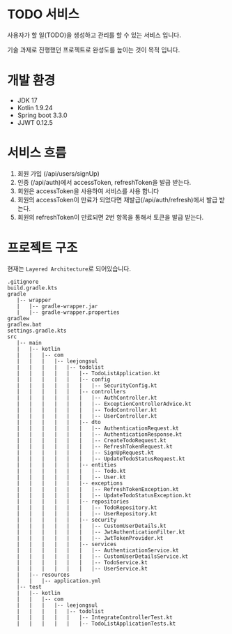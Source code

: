 # TODO 서비스

사용자가 할 일(TODO)을 생성하고 관리를 할 수 있는 서비스 입니다.

기술 과제로 진행했던 프로젝트로 완성도를 높이는 것이 목적 입니다.

# 개발 환경

* JDK 17
* Kotlin 1.9.24
* Spring boot 3.3.0
* JJWT 0.12.5

# 서비스 흐름

1. 회원 가입 (/api/users/signUp)
2. 인증 (/api/auth)에서 accessToken, refreshToken을 발급 받는다.
3. 회원은 accessToken을 사용하여 서비스를 사용 합니다
4. 회원의 accessToken이 만료가 되었다면 재발급(/api/auth/refresh)에서 발급 받는다.
5. 회원의 refreshToken이 만료되면 2번 항목을 통해서 토큰을 발급 받는다.

# 프로젝트 구조

현재는 `Layered Architecture`로 되어있습니다.

```
.gitignore
build.gradle.kts
gradle
   |-- wrapper
   |   |-- gradle-wrapper.jar
   |   |-- gradle-wrapper.properties
gradlew
gradlew.bat
settings.gradle.kts
src
   |-- main
   |   |-- kotlin
   |   |   |-- com
   |   |   |   |-- leejongsul
   |   |   |   |   |-- todolist
   |   |   |   |   |   |-- TodoListApplication.kt
   |   |   |   |   |   |-- config
   |   |   |   |   |   |   |-- SecurityConfig.kt
   |   |   |   |   |   |-- controllers
   |   |   |   |   |   |   |-- AuthController.kt
   |   |   |   |   |   |   |-- ExceptionControllerAdvice.kt
   |   |   |   |   |   |   |-- TodoController.kt
   |   |   |   |   |   |   |-- UserController.kt
   |   |   |   |   |   |-- dto
   |   |   |   |   |   |   |-- AuthenticationRequest.kt
   |   |   |   |   |   |   |-- AuthenticationResponse.kt
   |   |   |   |   |   |   |-- CreateTodoRequest.kt
   |   |   |   |   |   |   |-- RefreshTokenRequest.kt
   |   |   |   |   |   |   |-- SignUpRequest.kt
   |   |   |   |   |   |   |-- UpdateTodoStatusRequest.kt
   |   |   |   |   |   |-- entities
   |   |   |   |   |   |   |-- Todo.kt
   |   |   |   |   |   |   |-- User.kt
   |   |   |   |   |   |-- exceptions
   |   |   |   |   |   |   |-- RefreshTokenException.kt
   |   |   |   |   |   |   |-- UpdateTodoStatusException.kt
   |   |   |   |   |   |-- repositories
   |   |   |   |   |   |   |-- TodoRepository.kt
   |   |   |   |   |   |   |-- UserRepository.kt
   |   |   |   |   |   |-- security
   |   |   |   |   |   |   |-- CustomUserDetails.kt
   |   |   |   |   |   |   |-- JwtAuthenticationFilter.kt
   |   |   |   |   |   |   |-- JwtTokenProvider.kt
   |   |   |   |   |   |-- services
   |   |   |   |   |   |   |-- AuthenticationService.kt
   |   |   |   |   |   |   |-- CustomUserDetailsService.kt
   |   |   |   |   |   |   |-- TodoService.kt
   |   |   |   |   |   |   |-- UserService.kt
   |   |-- resources
   |   |   |-- application.yml
   |-- test
   |   |-- kotlin
   |   |   |-- com
   |   |   |   |-- leejongsul
   |   |   |   |   |-- todolist
   |   |   |   |   |   |-- IntegrateControllerTest.kt
   |   |   |   |   |   |-- TodoListApplicationTests.kt

```